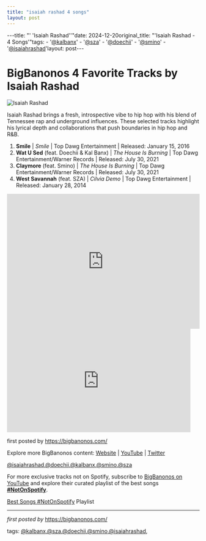 ```yaml
---
title: "isaiah rashad 4 songs"
layout: post
---
```

---title: "' 'Isaiah Rashad''"date: 2024-12-20original_title: "'Isaiah Rashad - 4 Songs'"tags:  - '[@kalbanx](/tags/kalbanx/)'  - '[@sza](/tags/sza/)'  - '[@doechii](/tags/doechii/)'  - '[@smino](/tags/smino/)'  - '[@isaiahrashad](/tags/isaiahrashad/)'layout: post---<h1>BigBanonos 4 Favorite Tracks by Isaiah Rashad</h1><img src="https://www.stopthebreaks.com/wp-content/uploads/2024/10/Isaiah-Rashad-Album-Vanishes-from-Streaming-Platforms-960x675.jpeg" alt="Isaiah Rashad"> <p>Isaiah Rashad brings a fresh, introspective vibe to hip hop with his blend of Tennessee rap and underground influences. These selected tracks highlight his lyrical depth and collaborations that push boundaries in hip hop and R&B.</p> <ol> <li><strong>Smile</strong> | <em>Smile</em> | Top Dawg Entertainment | Released: January 15, 2016</li> <li><strong>Wat U Sed</strong> (feat. Doechii & Kal Banx) | <em>The House Is Burning</em> | Top Dawg Entertainment/Warner Records | Released: July 30, 2021</li> <li><strong>Claymore</strong> (feat. Smino) | <em>The House Is Burning</em> | Top Dawg Entertainment/Warner Records | Released: July 30, 2021</li> <li><strong>West Savannah</strong> (feat. SZA) | <em>Cilvia Demo</em> | Top Dawg Entertainment | Released: January 28, 2014</li></ol> <div> <iframe src="https://open.spotify.com/embed/playlist/6wi5ufWwaNndTe4Unb3pnC?utm_source=generator" width="100%" height="352" frameborder="0" allowfullscreen="" allow="autoplay; clipboard-write; encrypted-media; fullscreen; picture-in-picture" loading="lazy"></iframe></div><iframe frameborder="0" height="270" src="https://youtube.com/embed/KkfUhe_37A4" width="480"></iframe><p>first posted by <a href="https://bigbanonos.com/">https://bigbanonos.com/</a></p> <div> <p>Explore more BigBanonos content: <a href="https://bigbanonos.com/">Website</a> | <a href="https://www.youtube.com/[@BigBanonos](/tags/BigBanonos/)">YouTube</a> | <a href="https://x.com/bigbanonos">Twitter</a></p></div> <!-- Tags --><p>[@isaiahrashad](/tags/isaiahrashad/),[@doechii](/tags/doechii/),[@kalbanx](/tags/kalbanx/),[@smino](/tags/smino/),[@sza](/tags/sza/)</p> <!--Subscribe and Playlist Links--><div>    <p>For more exclusive tracks not on Spotify, subscribe to <a href="https://www.youtube.com/[@BigBanonos](/tags/BigBanonos/)" target="_blank">BigBanonos on YouTube</a> and explore their curated playlist of the best songs <strong>[#NotOnSpotify](/tags/NotOnSpotify/)</strong>.</p>    <p><a href="https://www.youtube.com/playlist?list=PLtuNtuTatqI0kFahUCbtbfenC_ET5O_tr" target="_blank">Best Songs [#NotOnSpotify](/tags/NotOnSpotify/) Playlist<br /></a></p></div><hr /><p><em>first posted by</em> <a href="https://bigbanonos.com/" rel="noopener" target="_new">https://bigbanonos.com/</a></p><p>tags: [@kalbanx](/tags/kalbanx/),[@sza](/tags/sza/),[@doechii](/tags/doechii/),[@smino](/tags/smino/),[@isaiahrashad](/tags/isaiahrashad/),</p>